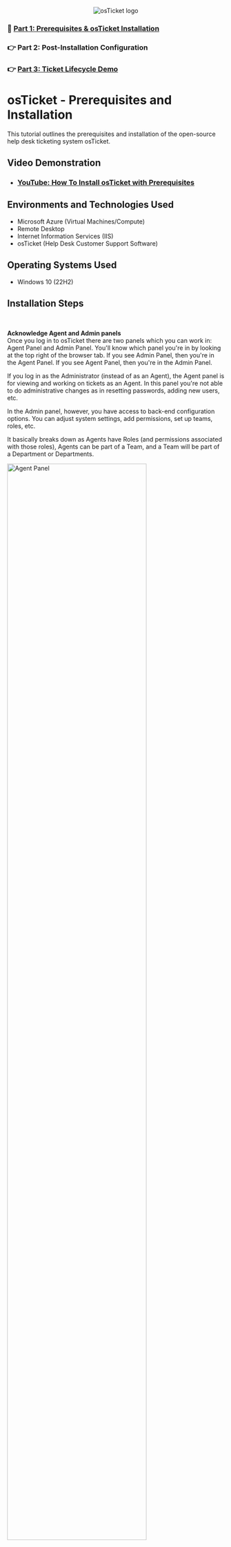 <p align="center">
<img src="https://i.imgur.com/Clzj7Xs.png" alt="osTicket logo"/>
</p>

### 📍 [Part 1: Prerequisites & osTicket Installation](https://github.com/derickayala25/osticket-prereqs)
### 👉 Part 2: Post-Installation Configuration
### 👉 [Part 3: Ticket Lifecycle Demo](https://github.com/derickayala25/ticket-lifecycle)

<h1>osTicket - Prerequisites and Installation</h1>
This tutorial outlines the prerequisites and installation of the open-source help desk ticketing system osTicket.<br />


<h2>Video Demonstration</h2>

- ### [YouTube: How To Install osTicket with Prerequisites](https://www.youtube.com/watch?v=o-YBDTqX_ZU)

<h2>Environments and Technologies Used</h2>

- Microsoft Azure (Virtual Machines/Compute)
- Remote Desktop
- Internet Information Services (IIS)
- osTicket (Help Desk Customer Support Software)

<h2>Operating Systems Used </h2>

- Windows 10 (22H2)

<h2>Installation Steps</h2>

<br/>

<b>Acknowledge Agent and Admin panels</b><br/>
Once you log in to osTicket there are two panels which you can work in: Agent Panel and Admin Panel. You'll know which panel you're in by looking at the top right of the browser tab.
If you see Admin Panel, then you're in the Agent Panel. If you see Agent Panel, then you're in the Admin Panel.</br>

If you log in as the Administrator (instead of as an Agent), the Agent panel is for viewing and working on tickets as an Agent. In this panel you're not able to do administrative changes as in resetting passwords, adding new users, etc.

In the Admin panel, however, you have access to back-end configuration options. You can adjust system settings, add permissions, set up teams, roles, etc.

It basically breaks down as Agents have Roles (and permissions associated with those roles), Agents can be part of a Team, and a Team will be 
part of a Department or Departments.

<p>
<img src="https://github.com/user-attachments/assets/1d8f20ca-8fa4-4d8f-81da-4f3903331035" height="80%" width="80%" alt="Agent Panel"/>
</p>

<p>
<img src="https://github.com/user-attachments/assets/b09f55c9-ca4e-4f3f-9417-52bddcdd99ca" height="80%" width="80%" alt="Admin Panel"/>
</p><br/>


<b>Default Roles in osTicket</b></br>
The default Roles that come with osTicket are <b>View only</b>, <b>Limited Access</b>, <b>Expanded Access</b>, and <b>All Access</b>. You can find these roles with their assigned permissions by going to the <b>Admin Panel</b>, clicking on the <b>Agents</b> tab and clicking on <b>Roles</b>. You can also create new roles with their own custom permissions. 

<p>
<img src="https://github.com/user-attachments/assets/ef9863f4-83d2-4bbc-a9ea-5c76b1cbd208" height="80%" width="80%" alt="Default Roles"/>
</p><br/>


<b>Default Departments in osTicket</b></br>
Default <b>Parent</b> departments that appear in osTicket are <b>Top Level Department</b>, <b>Maintenance</b>, and <b>Support</b>. You can give the same level of access to the whole <b>Department</b> or give each individual <b>Agent</b> different access permissions. If you choose <b>Top Level Department</b> as the <b>Parent</b> Department, then the new <b>Department</b> you create will be itself become a <b>Parent</b> Department.

<p>
<img src="https://github.com/user-attachments/assets/5a6c3b14-a787-4702-a786-30b656134ccf" height="80%" width="80%" alt="Default Roles"/>
</p><br/>

<b>Adding a new Department</b></br>
Let's create a new Department called <b>SysAdmins</b>. We'll have the <b>Top Level Department</b> as it's <b>Parent</b> and we'll leave the rest of the default settings as is.
1. In the <b>Admin Panel</b>, navigate to <b>Agents</b> > <b>Departments</b>.
2. Click on `(+) Add New Department`
3. Type <b>SysAdmins</b> in the <b>Name:</b> box
4. Click the `Create Dept` button at the bottom

<p>
<img src="https://github.com/user-attachments/assets/541f2c7e-645e-4e96-88d3-8559ae963d10" height="80%" width="80%" alt="Default Roles"/>
</p><br/>


<b>Default Teams in osTicket</b></br>
Teams allow you to pull Agents from different Departments and organize them to handle a specific issue.

The default Team in osTicket is <b>Level 1 Support</b>. You can select a <b>Team</b> Lead and individual <b>Agent</b> members.

<p>
<img src="https://github.com/user-attachments/assets/899d6407-9273-481f-ac4b-7477f7afe832" height="80%" width="80%" alt="Default Roles"/>
</p><br/>


<b>Adding a new Team</b></br>
We'll create two new teams. The first will be called <b>Online Banking</b> and the second will be <b>In-House Systems</b>.
1. In the <b>Admin Panel</b>, navigate to <b>Agents</b> > <b>Teams</b>
2. Click on `(+) Add New Team`
3. Type <b>Online Banking</b> in the <b>Name:</b> box
4. Click the `Create Team` button at the bottom
5. Follow the same steps for the <b>In-House Systems</b> team.

<p>
<img src="https://github.com/user-attachments/assets/67d31570-1870-4a35-95c0-20d0695ab236" height="80%" width="80%" alt="Default Roles"/>
</p><br/>


<b>Allowing end users to create tickets</b></br>
osTicket, by default, allows any end user to create tickets. However, if we want to make changes to those permissions, we can follow these steps:
1. In the <b>Admin Panel</b>, go to <b>Settings</b> > <b>Users</b>
2. In the <b>Authentication Settings</b> area, make any desired updates.

<p>
<img src="https://github.com/user-attachments/assets/1ca59603-d4e1-48af-acf0-8e39e3df6694" height="80%" width="80%" alt="Default Roles"/>
</p><br/>


<b>Configuring Agents</b></br>
Next, we'll configure Agents. These are the actual workers/employees.
1. In the <b>Admin Panel</b>, go to <b>Agents</b>
2. Click on `(+) Add New Agent`
3. Once there, required fields are <b>First</b> and <b>Last Name</b>, <b>Email Address</b>, <b>Username</b>, <b>Primary Department</b> and <b>Role</b> (in the <b>Access</b> tab).
4. You can also set a password and assign a team. For this example, the password will be <b>Password1</b> for both agents.
5. For this example, the agent will be Jane Doe, her email is jane@newcompany.com and she's part of the <b>SysAdmins</b> department. Her role has <b>Expanded Access</b> and she's also part of the <b>Online Banking</b> team.
6. To set her password, click on the `Set Password` button. Uncheck the <b>Send the agent a password reset email</b> box, enter the password and confirm, uncheck the <b>Require password change at next login</b> box, and click on `Set`.
7. Once done, click the `Create` button at the bottom
8. We'll also add John Doe as a New Agent. He will also be part of the <b>SysAdmins</b> department. His role has <b>Expanded Access</b> and he's part of the <b>In-House Systems</b> team.

<p>
<img src="https://github.com/user-attachments/assets/12b0d4ab-d821-4981-a76f-3030f7ee4e17" height="80%" width="80%" alt="Default Roles"/>
</p><br/>


<b>Configuring End Users</b></br>
Next, we'll configure an end user. These are the people requesting the services, the customers.
1. In the <b>Agent Panel</b>, go to <b>Users</b> > <b>Add User</b>
2. Required fields are <b>Email Address</b> and <b>Full Name</b>. This user will be Karen at karen@enduser.com.
3. Click on the `Add User` button

<p>
<img src="https://github.com/user-attachments/assets/ce47116b-d8e2-4086-a357-26f0ff38728f" height="80%" width="80%" alt="Default Roles"/>
</p><br/>

<b>Configuring Service Level Agreements</b></br>
Now, we'll configure some Service Level Agreements (SLA). This is a formal contract between a service provider and a customer 
that defines the expected level of service, including specific metrics, responsibilities, and remedies if service levels are not met. 
The osTicket Default SLA has an 18 hour grace period. However, you can add new SLAs. To do this:
1. Go to the <b>Admin Panel</b> > <b>Manage</b> > <b>SLA</b> > <b>Add New SLA Plan</b>.
2. We'll <b>Name</b> the first SLA <em>Sev-A</em>, give it a <b>Grace Period</b> of 1 hour and put it under a 24/7 <b>Schedule</b>.
3. Click on the `Add Plan` button.
4. The second one we'll <b>Name</b> Sev-B. This one will have a <b>Grace Period</b> of 4 hours and will also have a 24/7 <b>Schedule</b>.
5. The third one we'll <b>Name</b> Sev-C and give it an 8 hour <b>Grace Period</b> and a Business Hours <b>Schedule</b>.

<p>
<img src="https://github.com/user-attachments/assets/971f929a-1f37-4026-88b5-b188215fedf1" height="80%" width="80%" alt="Default Roles"/>
</p><br/>


<b>Configuring Help Topics</b></br>
Next, we'll configure Help Topics. Help Topics guide what information is gathered from Users and how tickets are routed or assigned. 
You can assign a specific department to handle a topic, add SLAs, etc. osTicket already has five <b>Parent Topics</b> built in.
For this example, we'll add five Help Topics and associate each with a Parent Topic. To do this:
1. Go to the <b>Admin Panel</b> > <b>Manage</b> > <b>Help Topics</b> > <b>Add New Help Topic</b>.
2. We'll name the first <b>Topic</b> <em>Business Critical Outage</em> and assign it's <b>Parent Topic</b> as <em>Report a Problem</em>.
3. Click on the `Add Topic` button. Click on the <b>Help Topics</b> tab again.
4. The second <b>Topic</b> will be <em>Personal Computer Issues</em> and the <b>Parent Topic</b> will also be <em>Report a Problem</em>.
5. The third <b>Topic</b> will be <em>Equipment Request</em> with <b>Parent Topic</b> <em>General Inquiry</em>.
6. The fourth <b>Topic</b> will be <em>Password Reset</em> and we'll assign it to <em>Report a Problem/Access Issue</em>.
7. The last <b>Topic</b> that we'll add is <em>Other</em> and we'll assign it to <em>General Inquiry</em>.
8. Please note that when you add a topic, the topic itself (along with it's <b>Parent Topic</b>) will become available as a <b>Parent Topic</b> when you're ready to add the next topic.

<p>
<img src="https://github.com/user-attachments/assets/ee4bb690-8a6b-4502-85c1-261ab5815cb3" height="80%" width="80%" alt="Default Roles"/>
</p><br/>

### 📍 [Part 1: Prerequisites & osTicket Installation](https://github.com/derickayala25/osticket-prereqs)
### 👉 Part 2: Post-Installation Configuration
### 👉 [Part 3: Ticket Lifecycle Demo](https://github.com/derickayala25/ticket-lifecycle)

